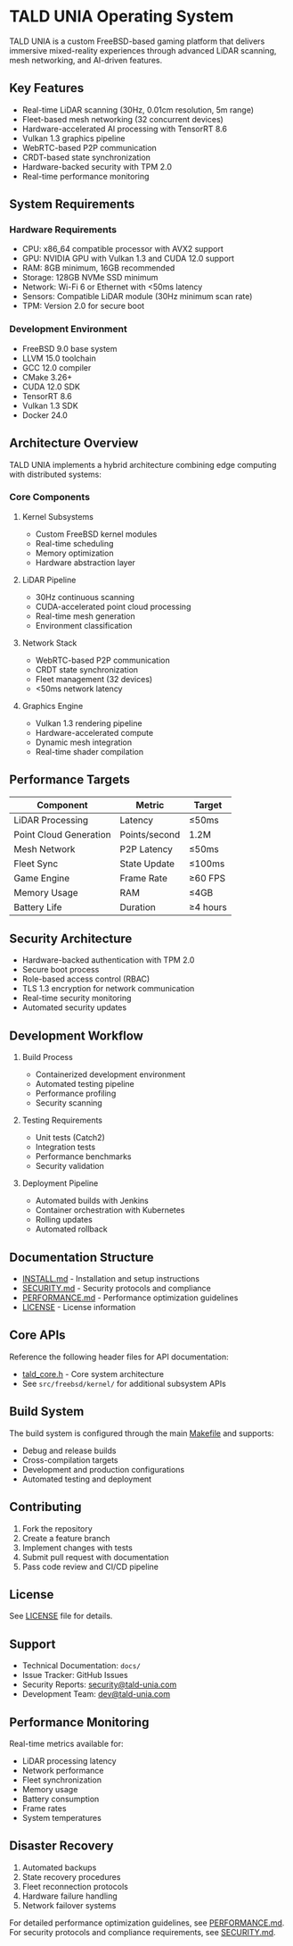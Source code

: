 # TALD UNIA Operating System

TALD UNIA is a custom FreeBSD-based gaming platform that delivers immersive mixed-reality experiences through advanced LiDAR scanning, mesh networking, and AI-driven features.

## Key Features

- Real-time LiDAR scanning (30Hz, 0.01cm resolution, 5m range)
- Fleet-based mesh networking (32 concurrent devices)
- Hardware-accelerated AI processing with TensorRT 8.6
- Vulkan 1.3 graphics pipeline
- WebRTC-based P2P communication
- CRDT-based state synchronization
- Hardware-backed security with TPM 2.0
- Real-time performance monitoring

## System Requirements

### Hardware Requirements

- CPU: x86_64 compatible processor with AVX2 support
- GPU: NVIDIA GPU with Vulkan 1.3 and CUDA 12.0 support
- RAM: 8GB minimum, 16GB recommended
- Storage: 128GB NVMe SSD minimum
- Network: Wi-Fi 6 or Ethernet with <50ms latency
- Sensors: Compatible LiDAR module (30Hz minimum scan rate)
- TPM: Version 2.0 for secure boot

### Development Environment

- FreeBSD 9.0 base system
- LLVM 15.0 toolchain
- GCC 12.0 compiler
- CMake 3.26+
- CUDA 12.0 SDK
- TensorRT 8.6
- Vulkan 1.3 SDK
- Docker 24.0

## Architecture Overview

TALD UNIA implements a hybrid architecture combining edge computing with distributed systems:

### Core Components

1. Kernel Subsystems
   - Custom FreeBSD kernel modules
   - Real-time scheduling
   - Memory optimization
   - Hardware abstraction layer

2. LiDAR Pipeline
   - 30Hz continuous scanning
   - CUDA-accelerated point cloud processing
   - Real-time mesh generation
   - Environment classification

3. Network Stack
   - WebRTC-based P2P communication
   - CRDT state synchronization
   - Fleet management (32 devices)
   - <50ms network latency

4. Graphics Engine
   - Vulkan 1.3 rendering pipeline
   - Hardware-accelerated compute
   - Dynamic mesh integration
   - Real-time shader compilation

## Performance Targets

| Component | Metric | Target | 
|-----------|--------|--------|
| LiDAR Processing | Latency | ≤50ms |
| Point Cloud Generation | Points/second | 1.2M |
| Mesh Network | P2P Latency | ≤50ms |
| Fleet Sync | State Update | ≤100ms |
| Game Engine | Frame Rate | ≥60 FPS |
| Memory Usage | RAM | ≤4GB |
| Battery Life | Duration | ≥4 hours |

## Security Architecture

- Hardware-backed authentication with TPM 2.0
- Secure boot process
- Role-based access control (RBAC)
- TLS 1.3 encryption for network communication
- Real-time security monitoring
- Automated security updates

## Development Workflow

1. Build Process
   - Containerized development environment
   - Automated testing pipeline
   - Performance profiling
   - Security scanning

2. Testing Requirements
   - Unit tests (Catch2)
   - Integration tests
   - Performance benchmarks
   - Security validation

3. Deployment Pipeline
   - Automated builds with Jenkins
   - Container orchestration with Kubernetes
   - Rolling updates
   - Automated rollback

## Documentation Structure

- [INSTALL.md](INSTALL.md) - Installation and setup instructions
- [SECURITY.md](SECURITY.md) - Security protocols and compliance
- [PERFORMANCE.md](PERFORMANCE.md) - Performance optimization guidelines
- [LICENSE](LICENSE) - License information

## Core APIs

Reference the following header files for API documentation:
- [tald_core.h](kernel/tald_core.h) - Core system architecture
- See `src/freebsd/kernel/` for additional subsystem APIs

## Build System

The build system is configured through the main [Makefile](Makefile) and supports:
- Debug and release builds
- Cross-compilation targets
- Development and production configurations
- Automated testing and deployment

## Contributing

1. Fork the repository
2. Create a feature branch
3. Implement changes with tests
4. Submit pull request with documentation
5. Pass code review and CI/CD pipeline

## License

See [LICENSE](LICENSE) file for details.

## Support

- Technical Documentation: `docs/`
- Issue Tracker: GitHub Issues
- Security Reports: security@tald-unia.com
- Development Team: dev@tald-unia.com

## Performance Monitoring

Real-time metrics available for:
- LiDAR processing latency
- Network performance
- Fleet synchronization
- Memory usage
- Battery consumption
- Frame rates
- System temperatures

## Disaster Recovery

1. Automated backups
2. State recovery procedures
3. Fleet reconnection protocols
4. Hardware failure handling
5. Network failover systems

For detailed performance optimization guidelines, see [PERFORMANCE.md](PERFORMANCE.md).
For security protocols and compliance requirements, see [SECURITY.md](SECURITY.md).